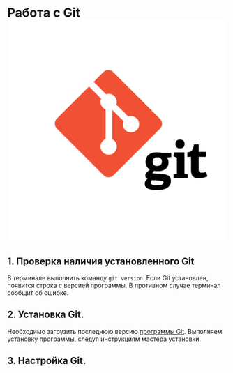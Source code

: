 # Работа с Git![alt text](<git for-1.png>)
## 1. Проверка наличия установленного Git
В терминале выполнить команду `git version`. Если Git установлен, появится строка с версией программы. В противном случае терминал сообщит об ошибке.

## 2. Установка Git.
Необходимо загрузить последнюю версию [программы Git](https://git-scm.com/download). Выполняем установку программы, следуя инструкциям мастера установки.

## 3. Настройка Git.
